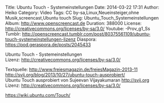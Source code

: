 Title: Ubuntu Touch - Systemeinstellungen
Date: 2014-03-22 17:31
Author: Heiko
Category: Video
Tags: CC by-sa,Linux,Neueinsteiger,ohne Musik,screencast,Ubuntu touch
Slug: Ubuntu_Touch_Systemeinstellungen
Album: http://www.openscreencast.de
Duration: 388000
License: http://creativecommons.org/licenses/by-sa/3.0/
Youtube: -Prov_g1_Ss
Tumblr: http://openscreencast.tumblr.com/post/80375561109/ubuntu-touch-systemeinstellungen-lizenz
Diaspora: https://pod.geraspora.de/posts/2045433

Ubuntu Touch - Systemeinstellungen  
Lizenz: <http://creativecommons.org/licenses/by-sa/3.0/>  
  
Textquelle: <http://www.freiesmagazin.de/freiesMagazin-2013-11>  
<http://svij.org/blog/2013/10/27/ubuntu-touch-ausprobiert/>  
Ubuntu Touch ausprobiert von Sujeevan Vijayakumaran <http://svij.org>  
Lizenz: <http://creativecommons.org/licenses/by-sa/3.0/>  
  
<https://wiki.ubuntu.com/Touch/>

